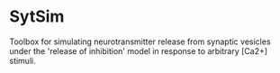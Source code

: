 # SytSim
Toolbox for simulating neurotransmitter release from synaptic vesicles under the 'release of inhibition' model in response to arbitrary [Ca2+] stimuli.
